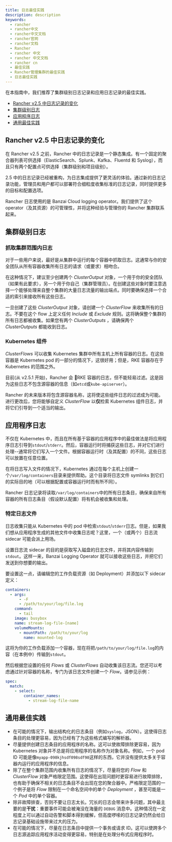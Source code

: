 ```yaml
---
title: 日志最佳实践
description: description
keywords:
  - rancher
  - rancher中文
  - rancher中文文档
  - rancher官网
  - rancher文档
  - Rancher
  - rancher 中文
  - rancher 中文文档
  - rancher cn
  - 最佳实践
  - Rancher管理集群的最佳实践
  - 日志最佳实践
---
```


在本指南中，我们推荐了集群级别日志记录和应用日志记录的最佳实践。

- [Rancher v2.5 中日志记录的变化](#rancher-v25-中日志记录的变化)
- [集群级别日志](#集群级别日志)
- [应用程序日志](#应用程序日志)
- [通用最佳实践](#通用最佳实践)

## Rancher v2.5 中日志记录的变化

在 Rancher v2.5 之前，Rancher 中的日志记录是一个静态集成。有一个固定的聚合器列表可供选择（ElasticSearch、Splunk、Kafka、Fluentd 和 Syslog），而且只有两个配置点可供选择（集群级别和项目级别）。

2.5 中的日志记录已经被重构，为日志集成提供了更灵活的体验。通过新的日志记录功能，管理员和用户都可以部署符合细粒度收集标准的日志记录，同时提供更多的目标和配置选项。

Rancher 日志使用的是 Banzai Cloud logging operator。我们提供了这个 operator（及其资源）的可管理性，并将这种经验与管理你的 Rancher 集群联系起来。

## 集群级别日志

### 抓取集群范围内日志

对于一些用户来说，最好是从集群中运行的每个容器中抓取日志。这通常与你的安全团队从所有容器收集所有日志的请求（或要求）相吻合。

在这种情况下，建议至少创建两个 _ClusterOutput_ 对象，一个用于你的安全团队（如果有此要求），另一个用于你自己（集群管理员）。在创建这些对象时要注意选择一个能够处理来自整个集群的大量日志流量的输出端点。同时要确保选择一个合适的索引来接收所有这些日志。

一旦创建了这些 _ClusterOutput_ 对象，请创建一个 _ClusterFlow_ 来收集所有的日志。不要在这个 flow 上定义任何 _Include_ 或 _Exclude_ 规则。这将确保整个集群的所有日志都被收集。如果您有两个 _ClusterOutputs_ ，请确保两个 _ClusterOutputs_ 都能收到日志。

### Kubernetes 组件

_ClusterFlows_ 可以收集 Kubernetes 集群中所有主机上所有容器的日志。在这些容器是 Kubernetes pod 的一部分的情况下，这很好用；但是，RKE 容器存在于 Kubernetes 的范围之外。

目前(从 v2.5.1 开始)，Rancher 会 📱RKE 容器的日志，但不能轻易过滤。这是因为这些日志不包含源容器的信息（如`etcd`或`kube-apiserver`）。

Rancher 的未来版本将包含源容器名称，这将使这些组件日志的过滤成为可能。进行更改后，您将能够自定义 _ClusterFlow_ 以**仅**检索 Kubernetes 组件日志，并将它们引导到一个适当的输出。

## 应用程序日志

不仅在 Kubernetes 中，而且在所有基于容器的应用程序中的最佳做法是将应用程序日志引导到`stdout`/`stderr`。然后，容器运行时将捕获这些日志，并对它们进行处理--通常将它们写入一个文件。根据容器运行时（及其配置）的不同，这些日志可以放置在任意位置。

在将日志写入文件的情况下，Kubernetes 通过在每个主机上创建一个`/var/log/containers`目录来提供帮助。这个目录将日志文件 symlinks 到它们的实际目的地（可以根据配置或容器运行时而有所不同）。

Rancher 日志记录将读取`/var/log/containers`中的所有日志条目，确保来自所有容器的所有日志条目（假设默认配置）将有机会被收集和处理。

### 特定日志文件

日志收集只能从 Kubernetes 中的 pod 中检索`stdout`/`stderr`日志。但是，如果我们想从应用程序生成的其他文件中收集日志呢？这里，一个（或两个）日志流 sidecar 可能会派上用场。

设置日志流 sidecar 的目的是获取写入磁盘的日志文件，并将其内容传输到`stdout`。这样一来，Banzai Logging Operator 就可以接收这些日志，并把它们发送到你想要的输出。

要设置这一点，请编辑您的工作负载资源（如 Deployment）并添加以下 sidecar 定义：

```yaml
containers:
  - args:
      - -F
      - /path/to/your/log/file.log
    command:
      - tail
    image: busybox
    name: stream-log-file-[name]
    volumeMounts:
      - mountPath: /path/to/your/log
        name: mounted-log
```

这将为你的工作负载添加一个容器，现在将把`/path/to/your/log/file.log`的内容（在本例中）传输到`stdout`。

然后根据您设置的任何 _Flows_ 或 _ClusterFlows_ 自动收集该日志流。您还可以考虑通过针对容器的名称，专门为该日志文件创建一个 _Flow_。请参见示例：

```yaml
spec:
  match:
    - select:
        container_names:
          - stream-log-file-name
```

## 通用最佳实践

- 在可能的情况下，输出结构化的日志条目（例如`syslog`，JSON）。这使得日志条目的处理更容易，因为已经有了为这些格式编写的解析器。
- 尽量提供创建日志条目的应用程序的名称。这可以使故障排除更容易，因为 Kubernetes 对象并不总是将应用程序的名称作为对象名称。例如，一个 pod ID 可能是像`myapp-098kjhsdf098sdf98`这样的东西，它并没有提供太多关于容器内运行的应用程序的信息。
- 除了在整个集群范围内收集所有日志的情况下，尽量将您的 _Flow_ 和 _ClusterFlow_ 对象严格限定范围。这使得在出现问题时更容易进行故障排除，也有助于确保不相关的日志条目不会出现在您的聚合器中。严格限定范围的一个例子是将 _Flow_ 限制在一个命名空间中的单个 _Deployment_ ，甚至可能是一个 _Pod_ 中的单个容器。
- 除非故障排查，否则不要让日志太长。冗长的日志会带来许多问题，其中最主要的是**干扰**：重要事件可能会被淹没在海量的 `DEBUG` 消息中。这种情况在一定程度上可以通过自动告警和脚本得到缓解，但高度啰嗦的日志记录仍然会给日志记录基础设施带来过大的压力。
- 在可能的情况下，尽量在日志条目中提供一个事务或请求 ID。这可以使跨多个日志源追踪应用程序活动变得更容易，特别是在处理分布式应用程序时。
